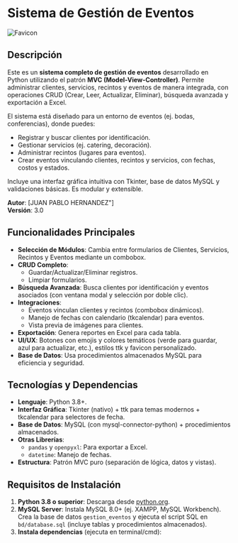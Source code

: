 # Sistema de Gestión de Eventos

![Favicon](assets/faviconn.ico) 

## Descripción

Este es un **sistema completo de gestión de eventos** desarrollado en Python utilizando el patrón **MVC (Model-View-Controller)**. Permite administrar clientes, servicios, recintos y eventos de manera integrada, con operaciones CRUD (Crear, Leer, Actualizar, Eliminar), búsqueda avanzada y exportación a Excel.

El sistema está diseñado para un entorno de eventos (ej. bodas, conferencias), donde puedes:
- Registrar y buscar clientes por identificación.
- Gestionar servicios (ej. catering, decoración).
- Administrar recintos (lugares para eventos).
- Crear eventos vinculando clientes, recintos y servicios, con fechas, costos y estados.

Incluye una interfaz gráfica intuitiva con Tkinter, base de datos MySQL y validaciones básicas. Es modular y extensible.

**Autor**: [JUAN PABLO HERNANDEZ"]  
**Versión**: 3.0  


## Funcionalidades Principales

- **Selección de Módulos**: Cambia entre formularios de Clientes, Servicios, Recintos y Eventos mediante un combobox.
- **CRUD Completo**:
  - Guardar/Actualizar/Eliminar registros.
  - Limpiar formularios.
- **Búsqueda Avanzada**: Busca clientes por identificación y eventos asociados (con ventana modal y selección por doble clic).
- **Integraciones**:
  - Eventos vinculan clientes y recintos (combobox dinámicos).
  - Manejo de fechas con calendario (tkcalendar) para eventos.
  - Vista previa de imágenes para clientes.
- **Exportación**: Genera reportes en Excel para cada tabla.
- **UI/UX**: Botones con emojis y colores temáticos (verde para guardar, azul para actualizar, etc.), estilos ttk y favicon personalizado.
- **Base de Datos**: Usa procedimientos almacenados MySQL para eficiencia y seguridad.

## Tecnologías y Dependencias

- **Lenguaje**: Python 3.8+.
- **Interfaz Gráfica**: Tkinter (nativo) + ttk para temas modernos + tkcalendar para selectores de fecha.
- **Base de Datos**: MySQL (con mysql-connector-python) + procedimientos almacenados.
- **Otras Librerías**:
  - `pandas` y `openpyxl`: Para exportar a Excel.
  - `datetime`: Manejo de fechas.
- **Estructura**: Patrón MVC puro (separación de lógica, datos y vistas).

## Requisitos de Instalación

1. **Python 3.8 o superior**: Descarga desde [python.org](https://www.python.org/downloads/).
2. **MySQL Server**: Instala MySQL 8.0+ (ej. XAMPP, MySQL Workbench). Crea la base de datos `gestion_eventos` y ejecuta el script SQL en `bd/database.sql` (incluye tablas y procedimientos almacenados).
3. **Instala dependencias** (ejecuta en terminal/cmd):

